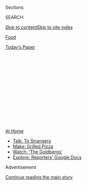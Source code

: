 <div id="app">

<div>

<div>

<div>

<div class="NYTAppHideMasthead css-1q2w90k e1suatyy0">

<div class="section css-ui9rw0 e1suatyy2">

<div class="css-eph4ug er09x8g0">

<div class="css-6n7j50">

</div>

<span class="css-1dv1kvn">Sections</span>

<div class="css-10488qs">

<span class="css-1dv1kvn">SEARCH</span>

</div>

[Skip to content](#site-content)[Skip to site
index](#site-index)

</div>

<div id="masthead-section-label" class="css-1wr3we4 eaxe0e00">

[Food](https://www.nytimes.com/section/food)

</div>

<div class="css-10698na e1huz5gh0">

</div>

</div>

<div id="masthead-bar-one" class="section hasLinks css-15hmgas e1csuq9d3">

<div class="css-uqyvli e1csuq9d0">

</div>

<div class="css-1uqjmks e1csuq9d1">

</div>

<div class="css-9e9ivx">

[](https://myaccount.nytimes.com/auth/login?response_type=cookie&client_id=vi)

</div>

<div class="css-1bvtpon e1csuq9d2">

[Today’s
Paper](https://www.nytimes.com/section/todayspaper)

</div>

</div>

</div>

</div>

<div data-aria-hidden="false">

<div id="site-content" data-role="main">

<div>

<div class="css-1aor85t" style="opacity:0.000000001;z-index:-1;visibility:hidden">

<div class="css-1hqnpie">

<div class="css-epjblv">

<span class="css-17xtcya">[Food](/section/food)</span><span class="css-x15j1o">|</span><span class="css-fwqvlz">What
to Cook This
Weekend</span>

</div>

<div class="css-k008qs">

<div class="css-1iwv8en">

<span class="css-18z7m18"></span>

<div>

</div>

</div>

<span class="css-1n6z4y">https://nyti.ms/2P9kUwE</span>

<div class="css-1705lsu">

<div class="css-4xjgmj">

<div class="css-4skfbu" data-role="toolbar" data-aria-label="Social Media Share buttons, Save button, and Comments Panel with current comment count" data-testid="share-tools">

  - 
  - 
  - 
  - 
    
    <div class="css-6n7j50">
    
    </div>

  - 

</div>

</div>

</div>

</div>

</div>

</div>

<div id="NYT_TOP_BANNER_REGION" class="css-13pd83m">

<div>

<div id="maps-athome-menu" class="section interactive-content interactive-size-medium css-1edisqu">

<div class="css-17ih8de interactive-body">

<div class="at-home-nav__innerContainer">

<div class="at-home-nav__title">

[At
Home](https://www.nytimes.com/spotlight/at-home?action=click&pgtype=Article&state=default&region=TOP_BANNER&context=at_home_menu)

</div>

  - [Talk: To
    Strangers](https://www.nytimes.com/2020/08/03/well/family/the-benefits-of-talking-to-strangers.html?action=click&pgtype=Article&state=default&region=TOP_BANNER&context=at_home_menu)
  - [Make: Grilled
    Pizza](https://www.nytimes.com/2020/08/01/at-home/coronavirus-make-pizza-on-a-grill.html?action=click&pgtype=Article&state=default&region=TOP_BANNER&context=at_home_menu)
  - [Watch: 'The
    Goldbergs'](https://www.nytimes.com/2020/07/31/arts/television/goldbergs-abc-stream.html?action=click&pgtype=Article&state=default&region=TOP_BANNER&context=at_home_menu)
  - [Explore: Reporters' Google
    Docs](https://www.nytimes.com/interactive/2020/at-home/even-more-reporters-editors-diaries-lists-recommendations.html?action=click&pgtype=Article&state=default&region=TOP_BANNER&context=at_home_menu)

</div>

</div>

</div>

</div>

</div>

<div id="top-wrapper" class="css-1sy8kpn">

<div id="top-slug" class="css-l9onyx">

Advertisement

</div>

[Continue reading the main
story](#after-top)

<div class="ad top-wrapper" style="text-align:center;height:100%;display:block;min-height:250px">

<div id="top" class="place-ad" data-position="top" data-size-key="top">

</div>

</div>

<div id="after-top">

</div>

</div>

<div id="sponsor-wrapper" class="css-1hyfx7x">

<div id="sponsor-slug" class="css-19vbshk">

Supported by

</div>

[Continue reading the main
story](#after-sponsor)

<div id="sponsor" class="ad sponsor-wrapper" style="text-align:center;height:100%;display:block">

</div>

<div id="after-sponsor">

</div>

</div>

[What to Cook](/column/what-to-cook "What to Cook")

<div class="css-1vkm6nb ehdk2mb0">

# What to Cook This Weekend

</div>

<div class="css-79elbk" data-testid="photoviewer-wrapper">

<div class="css-z3e15g" data-testid="photoviewer-wrapper-hidden">

</div>

<div class="css-1a48zt4 ehw59r15" data-testid="photoviewer-children">

![<span class="css-16f3y1r e13ogyst0" data-aria-hidden="true">Smoky
eggplant
croquettes.</span><span class="css-cnj6d5 e1z0qqy90" itemprop="copyrightHolder"><span class="css-1ly73wi e1tej78p0">Credit...</span><span><span>Heami
Lee for The New York Times. Food stylist: Maggie Ruggiero. Prop stylist:
Rebecca
Bartoshesky.</span></span></span>](https://static01.nyt.com/images/2020/08/02/magazine/02mag-eat/02mag-eat-articleLarge.jpg?quality=75&auto=webp&disable=upscale)

</div>

</div>

<div class="css-xt80pu e12qa4dv0">

<div class="css-18e8msd">

<div class="css-vp77d3 epjyd6m0">

<div class="css-1baulvz">

By [<span class="css-1baulvz last-byline" itemprop="name">Sam
Sifton</span>](https://www.nytimes.com/by/sam-sifton)

</div>

</div>

  - 
    
    <div class="css-ld3wwf e16638kd2">
    
    July 31,
    2020
    
    </div>

  - 
    
    <div class="css-4xjgmj">
    
    <div class="css-d8bdto" data-role="toolbar" data-aria-label="Social Media Share buttons, Save button, and Comments Panel with current comment count" data-testid="share-tools">
    
      - 
      - 
      - 
      - 
        
        <div class="css-6n7j50">
        
        </div>
    
      - 
    
    </div>
    
    </div>

</div>

</div>

<div class="section meteredContent css-1r7ky0e" name="articleBody" itemprop="articleBody">

<div class="css-1fanzo5 StoryBodyCompanionColumn">

<div class="css-53u6y8">

Good morning. Here’s the beginning of Gabrielle Hamilton’s [Eat
column](https://www.nytimes.com/2020/07/29/magazine/bored-with-your-home-cooking-some-smoky-eggplant-will-fix-that.html)
in The Times this week, and I think she’s speaking for a lot of us:

*Lately I’ve been worn out by my own home cooking. It’s not the toil
that’s getting to me; it’s more that I feel fatigued by the familiarity
of it: the predictability of my own kitchen habits, the recognizability
of my own cooking voice, the monotony of what I always throw in my cart
as I zigzag the aisles at the grocery store on autopilot. Everyone I
know has had a similar malaise recently — all of us feeling rather short
on enthusiasm for this monogamous intimacy with our three-ingredient
tendencies and our everything-shoved-on-a-sheet-pan ways, no matter how
beloved and delicious the results have reliably been. And so I’ve begun
reaching for new ideas, new paths, new routes to new pleasures.*

What that means in practice is, she’s been shopping differently, and
cooking differently, too. She’s found it animating, she wrote, to get
out of the groove.

Take eggplant, which she’s been cooking the same way for decades,
scorching the skin directly on the grate of her stove, then allowing the
black and ruined vegetable rest in a bowl so that it weeps delicious
smokiness as its interior steams and softens. Gabrielle ordinarily
scoops the collapsed flesh out with a spoon and uses it to serve as a
base for dips and spreads, most often framed by bright flavors, or as a
side dish for grilled lamb.

But now? She uses it for [eggplant
croquettes](https://cooking.nytimes.com/recipes/1021285-smoky-eggplant-croquettes)
(above) that you might serve as finger food at a cocktail party if you
could ever imagine having such a thing, or as a principal dancer in an
elegant eggplant Parm that, she concludes, “dissolves on the tongue and
stuns your children into loving awe.” I’m doing that this weekend even
if it requires an untoward number of steps. I trust the process. I think
it’ll jumpstart me. I hope it does you.

</div>

</div>

<div class="css-1fanzo5 StoryBodyCompanionColumn">

<div class="css-53u6y8">

Other things to cook this weekend that might reset your brain: I’m
thinking [grilled
paella](https://cooking.nytimes.com/recipes/1016085-grilled-paella) if
you can manage a grill, or a [coconut layer
cake](https://cooking.nytimes.com/recipes/1017257-coconut-layer-cake) if
you can’t. (Triple points for making both.) Tonight you could cook one
of our [recipes to celebrate Eid
al-Adha](https://cooking.nytimes.com/68861692-nyt-cooking/1688528-what-to-cook-for-eid-al-adha),
which comes to an end tonight.

It’d be neat to cover a table in reams of newsprint, steam up [a bunch
of
crabs](https://cooking.nytimes.com/recipes/1013173-steamed-blue-crabs),
eat them with leisure or in a frenzy, depending on the heat of the day.
You might do similarly with some [oven-baked
ribs](https://cooking.nytimes.com/recipes/1014252-balsamic-glazed-oven-baked-ribs).
And I’d love a [grapefruit
fluff](https://cooking.nytimes.com/recipes/1013319-grapefruit-fluff) for
dessert on Saturday night, whatever I’m cooking. Or a [crème brûlée
pie](https://cooking.nytimes.com/recipes/1020556-creme-brulee-pie)\!
That’d be great as well.

This could be your weekend for [Ina Garten’s coquilles
St.-Jacques](https://cooking.nytimes.com/recipes/1017099-ina-gartens-make-ahead-coquilles-st-jacques),
for [Shaun Lewis’s jerk chicken with pickled
bananas](https://cooking.nytimes.com/recipes/1020376-jerk-chicken-with-pickled-bananas),
for [Melissa Clark’s caramelized tomato tarte
Tatin](https://cooking.nytimes.com/recipes/1017616-caramelized-tomato-tarte-tatin).
You could bake a [peach
pie](https://cooking.nytimes.com/recipes/1017525-perfect-peach-pie), or
spin up some [tangerine
sherbet](https://cooking.nytimes.com/recipes/1012424-tangerine-sherbet),
or assemble [a pistachio and cherry
bombe](https://cooking.nytimes.com/recipes/1020443-pistachio-and-cherry-bombe).
Any of those will leave you thrilled and a little breathless, ready for
a rejuvenated week of cooking to come.

Thousands and thousands more recipes to cook this weekend are on [NYT
Cooking](https://cooking.nytimes.com/). Please [subscribe
today](https://www.nytimes.com/subscription/cooking.html?campaignId=6XQHR),
if you haven’t already, in order to access them all. Your subscription
supports our work and allows it to continue.

We’re here if you need any help along the way. Just write the team at
<cookingcare@nytimes.com> and someone will get back to you with a
solution or advice, I promise.

</div>

</div>

<div class="css-1fanzo5 StoryBodyCompanionColumn">

<div class="css-53u6y8">

Now, it’s nothing to do with roasted squab or the taste of Bologna on
white bread with mayonnaise and raw onion, but I liked reading [Ian
Frazier in
Outside](https://www.outsideonline.com/2415424/comfort-in-motion-traveling),
on the yearn to road-trip, even now.

Our Tina Jordan and Marilyn Stasio teamed up to produce this invaluable
[guide to Nordic
noir](https://www.nytimes.com/2020/07/24/books/review/nordic-noir-guide.html),
which may come in handy as you plan your weekend reads.

Kind of excited to read “[The
Anthill](https://www.penguinrandomhouse.com/books/622669/the-anthill-by-julianne-pachico/),”
by Julianne Pachico.

Finally, see what you make of this Laura Poppick story [about a Maine
seed collector and his
farm](https://downeast.com/land-wildlife/rare-heirloom-seeds/), in Down
East. I’ll see you on Sunday.

</div>

</div>

</div>

<div>

</div>

<div>

</div>

<div>

</div>

<div>

<div id="bottom-wrapper" class="css-1ede5it">

<div id="bottom-slug" class="css-l9onyx">

Advertisement

</div>

[Continue reading the main
story](#after-bottom)

<div id="bottom" class="ad bottom-wrapper" style="text-align:center;height:100%;display:block;min-height:90px">

</div>

<div id="after-bottom">

</div>

</div>

</div>

</div>

</div>

## Site Index

<div>

</div>

## Site Information Navigation

  - [© <span>2020</span> <span>The New York Times
    Company</span>](https://help.nytimes.com/hc/en-us/articles/115014792127-Copyright-notice)

<!-- end list -->

  - [NYTCo](https://www.nytco.com/)
  - [Contact
    Us](https://help.nytimes.com/hc/en-us/articles/115015385887-Contact-Us)
  - [Work with us](https://www.nytco.com/careers/)
  - [Advertise](https://nytmediakit.com/)
  - [T Brand Studio](http://www.tbrandstudio.com/)
  - [Your Ad
    Choices](https://www.nytimes.com/privacy/cookie-policy#how-do-i-manage-trackers)
  - [Privacy](https://www.nytimes.com/privacy)
  - [Terms of
    Service](https://help.nytimes.com/hc/en-us/articles/115014893428-Terms-of-service)
  - [Terms of
    Sale](https://help.nytimes.com/hc/en-us/articles/115014893968-Terms-of-sale)
  - [Site
    Map](https://spiderbites.nytimes.com)
  - [Help](https://help.nytimes.com/hc/en-us)
  - [Subscriptions](https://www.nytimes.com/subscription?campaignId=37WXW)

</div>

</div>

</div>

</div>
